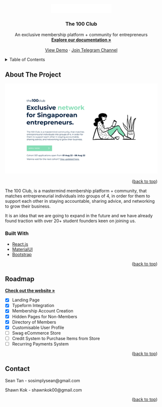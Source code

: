 <div id="top"></div>

<!-- PROJECT SHIELDS -->
<!--
*** I'm using markdown "reference style" links for readability.
*** Reference links are enclosed in brackets [ ] instead of parentheses ( ).
*** See the bottom of this document for the declaration of the reference variables
*** for contributors-url, forks-url, etc. This is an optional, concise syntax you may use.
*** https://www.markdownguide.org/basic-syntax/#reference-style-links
-->

<!-- PROJECT LOGO -->
<br />
<div align="center">
  <a href="https://the100club.netlify.app/">
    <img src="./src/assets/TempLogo.png" alt="Logo" width="200" height="auto">
  </a>

<h3 align="center">The 100 Club</h3>

  <p align="center">
    An exclusive membership platform + community for entrepreneurs
    <br />
    <a href="https://sosimplysean.github.io/the100club/"><strong>Explore our documentation »</strong></a>
    <br />
    <br />
    <a href="https://the100club.netlify.app/">View Demo</a>
    ·
    <a href="https://t.me/JoinThe100Club">Join Telegram Channel</a>
    <!-- ·
    <a href="https://github.com/github_username/repo_name/issues">Request Feature</a> -->
  </p>
</div>

<!-- TABLE OF CONTENTS -->
<details>
  <summary>Table of Contents</summary>
  <ol>
    <li>
      <a href="#about-the-project">About The Project</a>
      <ul>
        <li><a href="#built-with">Built With</a></li>
      </ul>
    </li>
    <li><a href="#roadmap">Roadmap</a></li>
    <li><a href="#contact">Contact</a></li>
  </ol>
</details>

<!-- ABOUT THE PROJECT -->

## About The Project

[![Product Name Screen Shot][product-screenshot]](https://the100club.netlify.app/)

<p align="right">(<a href="#top">back to top</a>)</p>
<p>The 100 Club, is a mastermind membership platform + community, that matches entrepreneurial individuals into groups of 4, in order for them to support each other in staying accountable, sharing advice, and networking to grow their business.</p>

<p>It is an idea that we are going to expand in the future and we have already found traction with over 20+ student founders keen on joining us. </p>

### Built With

- [React.js](https://reactjs.org/)
- [MaterialUI](https://mui.com/)
- [Bootstrap](https://getbootstrap.com)

<p align="right">(<a href="#top">back to top</a>)</p>

<!-- ROADMAP -->

## Roadmap

<a href="https://the100club.netlify.app/"><strong>Check out the website »</strong></a>

- [x] Landing Page
- [x] Typeform Integration
- [x] Membership Account Creation
- [x] Hidden Pages for Non-Members
- [x] Directory of Members
- [x] Customisable User Profile
- [ ] Swag eCommerce Store
- [ ] Credit System to Purchase Items from Store
- [ ] Recurring Payments System

<p align="right">(<a href="#top">back to top</a>)</p>

<!-- CONTACT -->

## Contact

<p>Sean Tan - sosimplysean@gmail.com</p>
<p>Shawn Kok - shawnkok00@gmail.com</p>

<p align="right">(<a href="#top">back to top</a>)</p>

<!-- ACKNOWLEDGMENTS -->

<!-- ## Acknowledgments

- []()
- []()
- []()

<p align="right">(<a href="#top">back to top</a>)</p>

<!-- MARKDOWN LINKS & IMAGES -->
<!-- https://www.markdownguide.org/basic-syntax/#reference-style-links -->

<!-- [contributors-shield]: https://img.shields.io/github/contributors/github_username/repo_name.svg?style=for-the-badge
[contributors-url]: https://github.com/github_username/repo_name/graphs/contributors
[forks-shield]: https://img.shields.io/github/forks/github_username/repo_name.svg?style=for-the-badge
[forks-url]: https://github.com/github_username/repo_name/network/members
[stars-shield]: https://img.shields.io/github/stars/github_username/repo_name.svg?style=for-the-badge
[stars-url]: https://github.com/github_username/repo_name/stargazers
[issues-shield]: https://img.shields.io/github/issues/github_username/repo_name.svg?style=for-the-badge
[issues-url]: https://github.com/github_username/repo_name/issues
[license-shield]: https://img.shields.io/github/license/github_username/repo_name.svg?style=for-the-badge
[license-url]: https://github.com/github_username/repo_name/blob/master/LICENSE.txt
[linkedin-shield]: https://img.shields.io/badge/-LinkedIn-black.svg?style=for-the-badge&logo=linkedin&colorB=555
[linkedin-url]: https://linkedin.com/in/linkedin_username-->

[product-screenshot]: ./src/assets/ReadmeScreenshot.png
